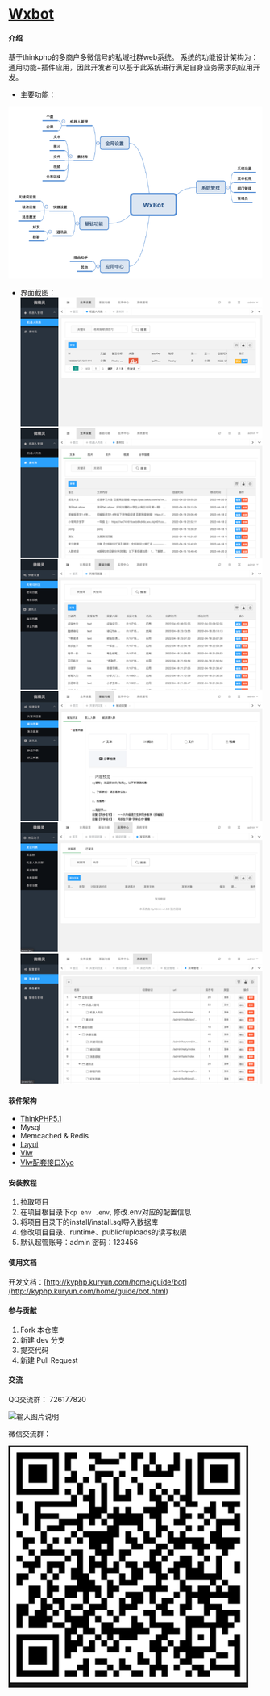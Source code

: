 # [Wxbot](http://kyphp.kuryun.com/home/guide/bot.html)

#### 介绍
基于thinkphp的多商户多微信号的私域社群web系统。
系统的功能设计架构为：通用功能+插件应用，因此开发者可以基于此系统进行满足自身业务需求的应用开发。


- 主要功能：

![输入图片说明](%E5%8A%9F%E8%83%BD%E6%9E%B6%E6%9E%84.png)

- 界面截图：
![输入图片说明](1.png)
![输入图片说明](image.png)
![输入图片说明](3.png)
![输入图片说明](4.png)
![输入图片说明](5.png)
![输入图片说明](6.png)

#### 软件架构
- [ThinkPHP5.1](https://www.kancloud.cn/manual/thinkphp5_1/)
- Mysql
- Memcached & Redis
- [Layui](https://www.layui.com/)
- [Vlw](http://a.vlwai.cn/)
- [Vlw配套接口Xyo](https://www.yuque.com/httpapi/)

#### 安装教程

1.  拉取项目
2.  在项目根目录下`cp env .env`, 修改.env对应的配置信息
3.  将项目目录下的install/install.sql导入数据库
4.  修改项目目录、runtime、public/uploads的读写权限
5.  默认超管账号：admin 密码：123456

#### 使用文档

开发文档：[http://kyphp.kuryun.com/home/guide/bot](http://kyphp.kuryun.com/home/guide/bot.html)

#### 参与贡献

1.  Fork 本仓库
2.  新建 dev 分支
3.  提交代码
4.  新建 Pull Request

#### 交流
QQ交流群：
726177820

![输入图片说明](https://zyx.images.huihuiba.net/1-5f8afb8796b2f.png "KyPHP微信开发框架QQ群聊二维码.png")

微信交流群：

![输入图片说明](group.png)

